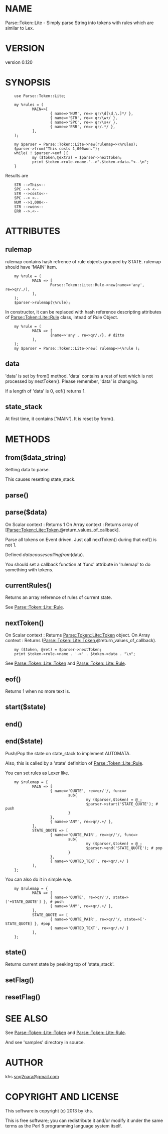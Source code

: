 # NAME

Parse::Token::Lite - Simply parse String into tokens with rules which are similar to Lex.

# VERSION

version 0.120

# SYNOPSIS

        use Parse::Token::Lite;

        my %rules = (
                MAIN=>[
                        { name=>'NUM', re=> qr/\d[\d,\.]*/ },
                        { name=>'STR', re=> qr/\w+/ },
                        { name=>'SPC', re=> qr/\s+/ },
                        { name=>'ERR', re=> qr/.*/ },
                ],
        );

        my $parser = Parse::Token::Lite->new(rulemap=>\%rules);
        $parser->from("This costs 1,000won.");
        while( ! $parser->eof ){
                my ($token,@extra) = $parser->nextToken;
                print $token->rule->name."-->".$token->data."<--\n";
        }

Results are

        STR -->This<--
        SPC --> <--
        STR -->costs<--
        SPC --> <--
        NUM -->1,000<--
        STR -->won<--
        ERR -->.<--

# ATTRIBUTES

## rulemap

rulemap contains hash refrence of rule objects grouped by STATE.
rulemap should have 'MAIN' item.

        my %rule = (
                MAIN => [
                        Parse::Token::Lite::Rule->new(name=>'any', re=>qr/./),
                ],
        );
        $parser->rulemap(\%rule);

In constructor, it can be replaced with hash reference descripting attributes of [Parse::Token::Lite::Rule](https://metacpan.org/pod/Parse::Token::Lite::Rule) class, intead of Rule Object.

        my %rule = (
                MAIN => [
                        {name=>'any', re=>qr/./}, # ditto
                ],
        );
        my $parser = Parse::Token::Lite->new( rulemap=>\%rule );

## data

'data' is set by from() method.
'data' contains a rest of text which is not processed by nextToken().
Please remember, 'data' is changing.

If a length of 'data' is 0, eof() returns 1.

## state\_stack

At first time, it contains \['MAIN'\].
It is reset by from().

# METHODS

## from($data\_string)

Setting data to parse.

This causes resetting state\_stack.

## parse()

## parse($data)

On Scalar context : Returns 1
On Array context : Returns array of \[[Parse::Token::Lite::Token](https://metacpan.org/pod/Parse::Token::Lite::Token),@return\_values\_of\_callback\].

Parse all tokens on Event driven.
Just call nextToken() during that eof() is not 1.

Defined $data causes calling from($data).

You should set a callback function at 'func' attribute in 'rulemap' to do something with tokens.

## currentRules()

Returns an array reference of rules of current state. 

See [Parse::Token::Lite::Rule](https://metacpan.org/pod/Parse::Token::Lite::Rule).

## nextToken()

On Scalar context : Returns [Parse::Token::Lite::Token](https://metacpan.org/pod/Parse::Token::Lite::Token) object.
On Array context : Returns ([Parse::Token::Lite::Token](https://metacpan.org/pod/Parse::Token::Lite::Token),@return\_values\_of\_callback).

        my ($token, @ret) = $parser->nextToken;
        print $token->rule->name . '->' . $token->data . "\n";

See [Parse::Token::Lite::Token](https://metacpan.org/pod/Parse::Token::Lite::Token) and [Parse::Token::Lite::Rule](https://metacpan.org/pod/Parse::Token::Lite::Rule).

## eof()

Returns 1 when no more text is.

## start($state)

## end()

## end($state)

Push/Pop the state on state\_stack to implement AUTOMATA.

Also, this is called by a 'state' definition of [Parse::Token::Lite::Rule](https://metacpan.org/pod/Parse::Token::Lite::Rule).

You can set rules as Lexer like.

        my $rulemap = {
                MAIN => [
                        { name=>'QUOTE', re=>qr/'/, func=>
                                sub{ 
                                        my ($parser,$token) = @_;
                                        $parser->start('STATE_QUOTE'); # push
                                }
                        },
                        { name=>'ANY', re=>qr/.+/ },
                ],
                STATE_QUOTE => [
                        { name=>'QUOTE_PAIR', re=>qr/'/, func=>
                                sub{ 
                                        my ($parser,$token) = @_;
                                        $parser->end('STATE_QUOTE'); # pop
                                }
                        },
                        { name=>'QUOTED_TEXT', re=>qr/.+/ }
                ],
        };

You can also do it in simple way.

        my $rulemap = {
                MAIN => [
                        { name=>'QUOTE', re=>qr/'/, state=>['+STATE_QUOTE'] }, # push
                        { name=>'ANY', re=>qr/.+/ },
                ],
                STATE_QUOTE => [
                        { name=>'QUOTE_PAIR', re=>qr/'/, state=>['-STATE_QUOTE] }, #pop
                        { name=>'QUOTED_TEXT', re=>qr/.+/ }
                ],
        };

## state()

Returns current state by peeking top of 'state\_stack'.

## setFlag()

## resetFlag()

# SEE ALSO

See [Parse::Token::Lite::Token](https://metacpan.org/pod/Parse::Token::Lite::Token) and [Parse::Token::Lite::Rule](https://metacpan.org/pod/Parse::Token::Lite::Rule).

And see 'samples' directory in source.

# AUTHOR

khs <sng2nara@gmail.com>

# COPYRIGHT AND LICENSE

This software is copyright (c) 2013 by khs.

This is free software; you can redistribute it and/or modify it under
the same terms as the Perl 5 programming language system itself.
